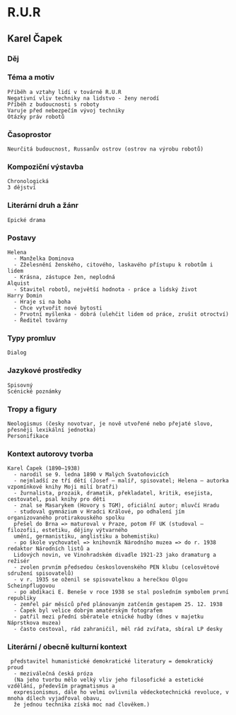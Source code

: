 # R.U.R
## Karel Čapek
 ### Děj

### Téma a motiv
    Příběh a vztahy lidí v továrně R.U.R
    Negativní vliv techniky na lidstvo - ženy nerodí
    Příběh z budoucnosti s roboty
    Varuje před nebezpečím vývoj techniky
    Otázky práv robotů
### Časoprostor
    Neurčitá budoucnost, Russanův ostrov (ostrov na výrobu robotů)
### Kompoziční výstavba
    Chronologická
    3 dějství
### Literární druh a žánr
    Epické drama
### Postavy
    Helena
      - Manželka Dominova
      - Zželesnění ženského, citového, laskavého přístupu k robotům i lidem
      - Krásna, zástupce žen, neplodná
    Alquist
      - Stavitel robotů, největší hodnota - práce a lidský život
    Harry Domin
      - Hraje si na boha
      - Chce vytvořit nové bytosti
      - Prvotní myšlenka - dobrá (ulehčit lidem od práce, zrušit otroctví)
      - Ředitel továrny
### Typy promluv
    Dialog
### Jazykové prostředky
    Spisovný
    Scénické poznámky
### Tropy a figury
    Neologismus (česky novotvar, je nově utvořené nebo přejaté slovo, přesněji lexikální jednotka)
    Personifikace
### Kontext autorovy tvorba
    Karel Čapek (1890–1938)
      - narodil se 9. ledna 1890 v Malých Svatoňovicích
      - nejmladší ze tří dětí (Josef – malíř, spisovatel; Helena – autorka vzpomínkové knihy Moji milí bratři)
      - žurnalista, prozaik, dramatik, překladatel, kritik, esejista, cestovatel, psal knihy pro děti
      - znal se Masarykem (Hovory s TGM), oficiální autor; mluvčí Hradu
      - studoval gymnázium v Hradci Králové, po odhalení jím organizovaného protirakouského spolku
      přešel do Brna => maturoval v Praze, potom FF UK (studoval – filozofii, estetiku, dějiny výtvarného
      umění, germanistiku, anglistiku a bohemistiku)
      - po škole vychovatel => knihovník Národního muzea => do r. 1938 redaktor Národních listů a
      Lidových novin, ve Vinohradském divadle 1921-23 jako dramaturg a režisér
      - zvolen prvním předsedou československého PEN klubu (celosvětové sdružení spisovatelů)
      - v r. 1935 se oženil se spisovatelkou a herečkou Olgou Scheinpflugovou
      - po abdikaci E. Beneše v roce 1938 se stal posledním symbolem první republiky
      - zemřel pár měsíců před plánovaným zatčením gestapem 25. 12. 1938
      - Čapek byl velice dobrým amatérským fotografem
      - patřil mezi přední sběratele etnické hudby (dnes v majetku Náprstkova muzea)
      - často cestoval, rád zahraničil, měl rád zvířata, sbíral LP desky
### Literární / obecně kulturní kontext
     představitel humanistické demokratické literatury = demokratický proud
      - meziválečná česká próza
      (Na jeho tvorbu mělo velký vliv jeho filosofické a estetické vzdělání, především pragmatismus a
      expresionismus, dále ho velmi ovlivnila vědeckotechnická revoluce, v mnoha dílech vyjadřoval obavu,
      že jednou technika získá moc nad člověkem.)
  



